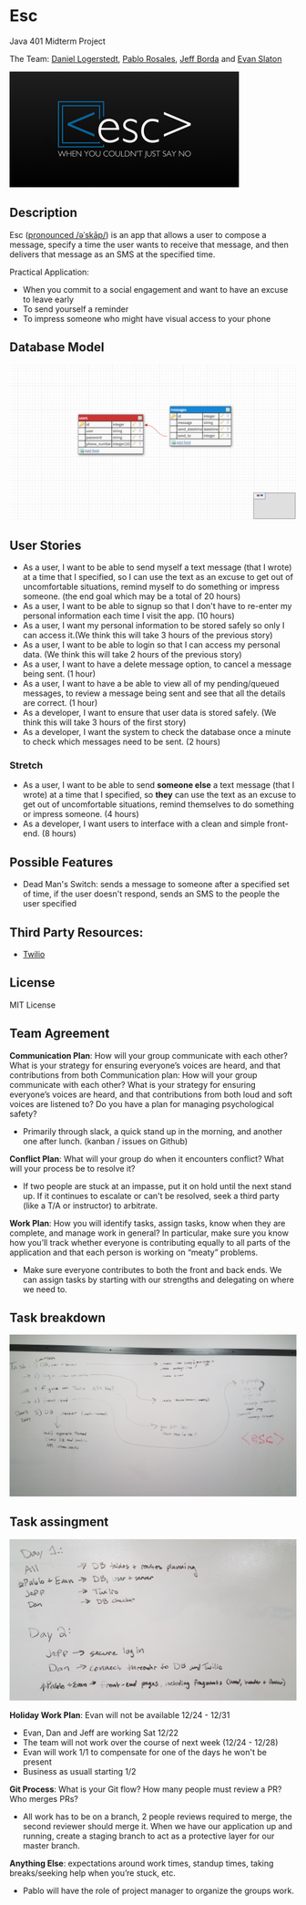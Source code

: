# Esc
Java 401 Midterm Project

The Team: [Daniel Logerstedt](https://github.com/daniellogerstedt), [Pablo Rosales](https://github.com/Pablito14), [Jeff Borda](https://github.com/jeffborda) and [Evan Slaton](https://github.com/evanslaton)

![Esc Logo](assets/esc-logo.png)

## Description
Esc ([pronounced /əˈskāp/](https://www.merriam-webster.com/dictionary/escape?pronunciation&lang=en_us&dir=e&file=escape01)) is an app that allows a user to compose a message, specify a time the user wants to receive that message, and then delivers that message as an SMS at the specified time.

Practical Application:
* When you commit to a social engagement and want to have an excuse to leave early
* To send yourself a reminder
* To impress someone who might have visual access to your phone

## Database Model
![Database Model](assets/database-model.png)

## User Stories
* As a user, I want to be able to send myself a text message (that I wrote) at a time that I specified, so I can use the text as an excuse to get out of uncomfortable situations, remind myself to do something or impress someone. (the end goal which may be a total of 20 hours)
* As a user, I want to be able to signup so that I don't have to re-enter my personal information each time I visit the app. (10 hours)
* As a user, I want my personal information to be stored safely so only I can access it.(We think this will take 3 hours of the previous story)
* As a user, I want to be able to login so that I can access my personal data. (We think this will take 2 hours of the previous story)
* As a user, I want to have a delete message option, to cancel a message being sent. (1 hour)
* As a user, I want to have a be able to view all of my pending/queued messages, to review a message being sent and see that all the details are correct. (1 hour)
* As a developer, I want to ensure that user data is stored safely. (We think this will take 3 hours of the first story)
* As a developer, I want the system to check the database once a minute to check which messages need to be sent. (2 hours)

### Stretch
* As a user, I want to be able to send **someone else** a text message (that I wrote) at a time that I specified, so **they** can use the text as an excuse to get out of uncomfortable situations, remind themselves to do something or impress someone. (4 hours)
* As a developer, I want users to interface with a clean and simple front-end. (8 hours)

## Possible Features
* Dead Man's Switch: sends a message to someone after a specified set of time, if the user doesn't respond, sends an SMS to the people the user specified

## Third Party Resources:
* [Twilio](https://www.twilio.com/docs/sms)

## License
MIT License

## Team Agreement
**Communication Plan**: How will your group communicate with each other? What is your strategy for ensuring everyone’s voices are heard, and that contributions from both Communication plan: How will your group communicate with each other? What is your strategy for ensuring everyone’s voices are heard, and that contributions from both loud and soft voices are listened to? Do you have a plan for managing psychological safety?

* Primarily through slack, a quick stand up in the morning, and another one after lunch. (kanban / issues on Github)

**Conflict Plan**: What will your group do when it encounters conflict? What will your process be to resolve it?

* If two people are stuck at an impasse, put it on hold until the next stand up. If it continues to escalate or can't be resolved, seek a third party (like a T/A or instructor) to arbitrate.

**Work Plan**: How you will identify tasks, assign tasks, know when they are complete, and manage work in general? In particular, make sure you know how you’ll track whether everyone is contributing equally to all parts of the application and that each person is working on “meaty” problems.
* Make sure everyone contributes to both the front and back ends. We can assign tasks by starting with our strengths and delegating on where we need to.

## Task breakdown
![Task breakdown](assets/taskBreakdown.jpg)

## Task assingment
![Task assignnment](assets/taskAssignment.jpg)

**Holiday Work Plan**: Evan will not be available 12/24 - 12/31
* Evan, Dan and Jeff are working Sat 12/22
* The team will not work over the course of next week (12/24 - 12/28)
* Evan will work 1/1 to compensate for one of the days he won't be present
* Business as usuall starting 1/2

**Git Process**: What is your Git flow? How many people must review a PR? Who merges PRs?

* All work has to be on a branch, 2 people reviews required to merge, the second reviewer should merge it. When we have our application up and running, create a staging branch to act as a protective layer for our master branch.

**Anything Else**: expectations around work times, standup times, taking breaks/seeking help when you’re stuck, etc.

* Pablo will have the role of project manager to organize the groups work.
